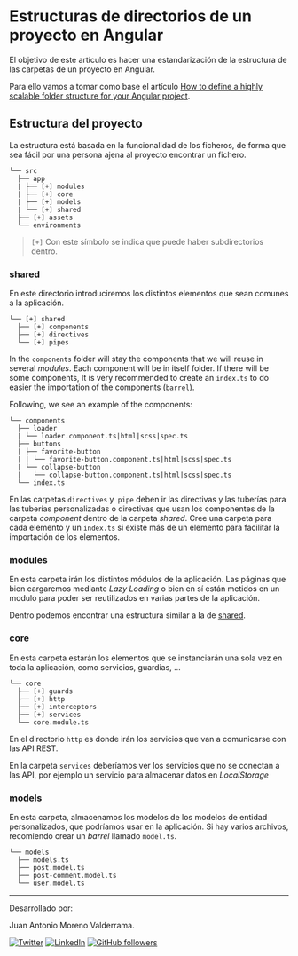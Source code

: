 # Estructuras de directorios de un proyecto en Angular

El objetivo de este artículo es hacer una estandarización de la estructura de las carpetas de un proyecto en Angular.

Para ello vamos a tomar como base el artículo [How to define a highly scalable folder structure for your Angular project](https://itnext.io/choosing-a-highly-scalable-folder-structure-in-angular-d987de65ec7).

## Estructura del proyecto

La estructura está basada en la funcionalidad de los ficheros, de forma que sea fácil por una persona ajena al proyecto encontrar un fichero.

```
└── src
  ├── app
  | ├── [+] modules
  | ├── [+] core
  | ├── [+] models
  | └── [+] shared
  ├── [+] assets
  └── environments
```

> `[+]` Con este símbolo se indica que puede haber subdirectorios dentro.


### shared

En este directorio introduciremos los distintos elementos que sean comunes a la aplicación.

```
└── [+] shared
  ├── [+] components
  ├── [+] directives
  └── [+] pipes
```

In the `components` folder will stay the components that we will reuse in several _modules_. Each component will be in itself folder. If there will be some components, It is very recommended to create an `index.ts` to do easier the importation of the components (`barrel`).

Following, we see an example of the components:

```
└── components
  ├── loader
  | └── loader.component.ts|html|scss|spec.ts
  ├── buttons
  | ├── favorite-button
  | | └── favorite-button.component.ts|html|scss|spec.ts
  | └── collapse-button
  |   └── collapse-button.component.ts|html|scss|spec.ts
  └── index.ts
```

En las carpetas `directives` y` pipe` deben ir las directivas y las tuberías para las tuberías personalizadas o directivas que usan los componentes de la carpeta _component_ dentro de la carpeta _shared_. Cree una carpeta para cada elemento y un `index.ts` si existe más de un elemento para facilitar la importación de los elementos.


### modules

En esta carpeta irán los distintos módulos de la aplicación. Las páginas que bien cargaremos mediante _Lazy Loading_ o bien en sí están metidos en un modulo para poder ser reutilizados en varias partes de la aplicación.

Dentro podemos encontrar una estructura similar a la de [shared](#shared).


### core

En esta carpeta estarán los elementos que se instanciarán una sola vez en toda la aplicación, como servicios, guardias, ...

```
└── core
  ├── [+] guards
  ├── [+] http
  ├── [+] interceptors
  ├── [+] services
  └── core.module.ts
```

En el directorio `http` es donde irán los servicios que van a comunicarse con las API REST.

En la carpeta `services` deberíamos ver los servicios que no se conectan a las API, por ejemplo un servicio para almacenar datos en _LocalStorage_


### models

En esta carpeta, almacenamos los modelos de los modelos de entidad personalizados, que podríamos usar en la aplicación. Si hay varios archivos, recomiendo crear un _barrel_ llamado `model.ts`.

```
└── models
  ├── models.ts
  ├── post.model.ts
  ├── post-comment.model.ts
  └── user.model.ts
```

___
Desarrollado por:

Juan Antonio Moreno Valderrama.

<a href="https://twitter.com/jmorenovade"><img src="https://img.shields.io/twitter/follow/jmorenovalde?label=Twitter&style=social" alt="Twitter"></a>
<a href="https://www.linkedin.com/in/juan-antonio-moreno-valderrama/"><img src="https://img.shields.io/badge/LinkedIn--_.svg?style=social&logo=linkedin" alt="LinkedIn"></a>
<a href="https://github.com/jmorenovalde"><img alt="GitHub followers" src="https://img.shields.io/github/followers/jmorenovalde?style=social"></a>